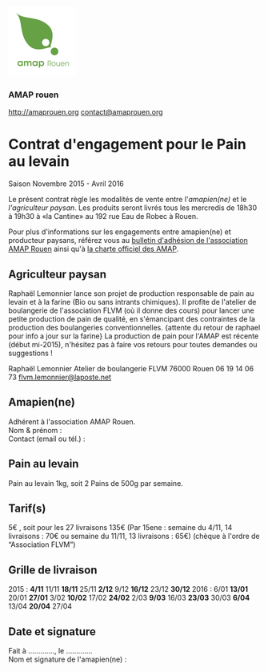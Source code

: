 ![Logo de l'AMAP Rouen](assets/images/logo-amap-rouen-small.png)
### AMAP rouen
http://amaprouen.org
contact@amaprouen.org

# Contrat d'engagement pour le Pain au levain
Saison Novembre 2015 - Avril 2016

Le présent contrat règle les modalités de vente entre l'*amapien(ne)* et le *l'agriculteur paysan*. Les produits seront livrés tous les mercredis de 18h30 à 19h30 à «la Cantine» au 192 rue Eau de Robec à Rouen.

Pour plus d'informations sur les engagements entre amapien(ne) et producteur paysans, référez vous au [bulletin d'adhésion de l'association AMAP Rouen](bulletin-adhesion-amap-rouen) ainsi qu'à [la charte officiel des AMAP](http://miramap.org/IMG/pdf/charte_des_amap_mars_2014-2.pdf).

## Agriculteur paysan
Raphaël Lemonnier lance son projet de production responsable de pain au levain et à la farine (Bio ou sans intrants chimiques). Il profite de l'atelier de boulangerie de l'association FLVM (où il donne des cours) pour lancer une petite production de pain de qualité, en s'émancipant des contraintes de la production des boulangeries conventionnelles.
{attente du retour de raphael pour info a jour sur la farine}
La production de pain pour l'AMAP est récente (début mi-2015), n'hésitez pas à faire vos retours pour toutes demandes ou suggestions !

Raphaël Lemonnier
Atelier de boulangerie FLVM
76000 Rouen
06 19 14 06 73
flvm.lemonnier@laposte.net

## Amapien(ne)
Adhérent à l'association AMAP Rouen.  
Nom & prénom :  
Contact (email ou tél.) : 

## Pain au levain
Pain au levain 1kg, soit 2 Pains de 500g par semaine.

## Tarif(s)
5€ , soit pour les 27 livraisons 135€
(Par 15ene : semaine du 4/11, 14 livraisons : 70€ ou semaine du 11/11, 13 livraisons : 65€)
(chèque à l'ordre de “Association FLVM”)

## Grille de livraison
2015 : **4/11** 11/11 **18/11** 25/11 **2/12** 9/12 **16/12** 23/12 **30/12**
2016 : 6/01 **13/01** 20/01 **27/01** 3/02 **10/02** 17/02 **24/02** 2/03 **9/03** 16/03 **23/03** 30/03 **6/04** 13/04 **20/04** 27/04

## Date et signature
Fait à ............., le .............  
Nom et signature de l'amapien(ne) :
